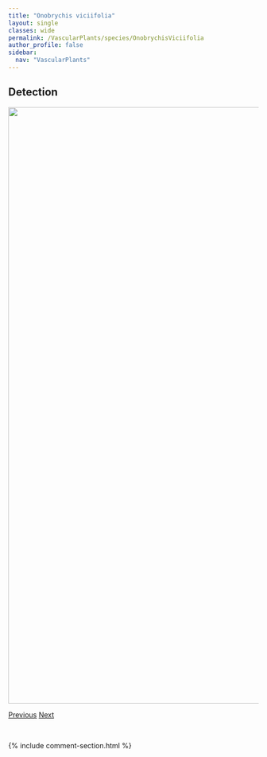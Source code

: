 ```yaml
---
title: "Onobrychis viciifolia"
layout: single
classes: wide
permalink: /VascularPlants/species/OnobrychisViciifolia
author_profile: false
sidebar:
  nav: "VascularPlants"
---
```


<h2>Detection</h2>

<a href="https://drive.google.com/uc?export=view&id=1h041hD56Pi6s_KRVxYmZstKfHn4EOo34">
<img src="https://drive.google.com/uc?export=view&id=1h041hD56Pi6s_KRVxYmZstKfHn4EOo34" height = "1200" width = "800">
</a>


<a href="/DevelopmentWebsite/VascularPlants/species/OenotheraSuffrutescens" class="pagination--pager" title="Oenothera suffrutescens">Previous</a> <a href="/DevelopmentWebsite/VascularPlants/species/OplopanaxHorridus" class="pagination--pager" title="Oplopanax horridus">Next</a>

<p>&nbsp;</p>

{% include comment-section.html %}
